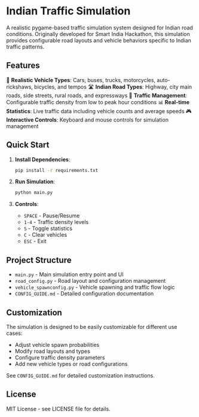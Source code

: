 # Indian Traffic Simulation

A realistic pygame-based traffic simulation system designed for Indian road conditions. Originally developed for Smart India Hackathon, this simulation provides configurable road layouts and vehicle behaviors specific to Indian traffic patterns.

## Features

🚗 **Realistic Vehicle Types**: Cars, buses, trucks, motorcycles, auto-rickshaws, bicycles, and tempos
🛣️ **Indian Road Types**: Highway, city main roads, side streets, rural roads, and expressways
🚦 **Traffic Management**: Configurable traffic density from low to peak hour conditions
📊 **Real-time Statistics**: Live traffic data including vehicle counts and average speeds
🎮 **Interactive Controls**: Keyboard and mouse controls for simulation management

## Quick Start

1. **Install Dependencies**:
   ```bash
   pip install -r requirements.txt
   ```

2. **Run Simulation**:
   ```bash
   python main.py
   ```

3. **Controls**:
   - `SPACE` - Pause/Resume
   - `1-4` - Traffic density levels
   - `S` - Toggle statistics
   - `C` - Clear vehicles
   - `ESC` - Exit

## Project Structure

- `main.py` - Main simulation entry point and UI
- `road_config.py` - Road layout and configuration management
- `vehicle_spawnconfig.py` - Vehicle spawning and traffic flow logic
- `CONFIG_GUIDE.md` - Detailed configuration documentation

## Customization

The simulation is designed to be easily customizable for different use cases:

- Adjust vehicle spawn probabilities
- Modify road layouts and types
- Configure traffic density parameters
- Add new vehicle types or road configurations

See `CONFIG_GUIDE.md` for detailed customization instructions.

## License

MIT License - see LICENSE file for details.
